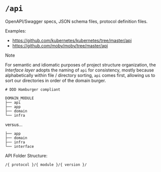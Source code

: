 # `/api`

OpenAPI/Swagger specs, JSON schema files, protocol definition files.

Examples:

* https://github.com/kubernetes/kubernetes/tree/master/api
* https://github.com/moby/moby/tree/master/api

> [!NOTE]
> For semantic and idiomatic purposes of project structure organization, the *Interface layer* adopts the naming of `api` for consistency, mostly because alphabetically within file / directory sorting, `api` comes first, allowing us to sort our directories in order of the domain burger.
>
> ```shell
> # DDD Hamburger compliant
> 
> DOMAIN_MODULE
> ├── api
> ├── app
> ├── domain
> └── infra
> ```
>
> versus...
>
> ```shell
> ├── app
> ├── domain
> ├── infra
> └── interface
> ```

API Folder Structure:

```shell
/{ protocol }/{ module }/{ version }/
```

